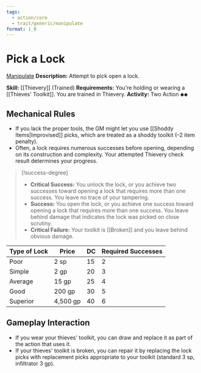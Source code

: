 ```yaml
---
tags:
  - action/core
  - trait/generic/manipulate
format: 1_0
---
```

# Pick a Lock [](#Actions "Two-Action")

[Manipulate](Manipulate.md "General Trait")
**Description:** Attempt to pick open a lock.

**Skill:** [[Thievery]] (Trained)
**Requirements:** You're holding or wearing a [[Thieves' Toolkit]]. You are trained in Thievery.
**Activity:** Two Action ⬥⬥

## Mechanical Rules

- If you lack the proper tools, the GM might let you use [[Shoddy Items|Improvised]] picks, which are treated as a shoddy toolkit (–2 item penalty).  
- Often, a lock requires numerous successes before opening, depending on its construction and complexity. Your attempted Thievery check result determines your progress.  

> [!success-degree]
>- **Critical Success:** You unlock the lock, or you achieve two successes toward opening a lock that requires more than one success. You leave no trace of your tampering.  
>- **Success:** You open the lock, or you achieve one success toward opening a lock that requires more than one success. You leave behind damage that indicates the lock was picked on close scrutiny.  
>- **Critical Failure:** Your toolkit is [[Broken]] and you leave behind obvious damage.

| **Type of Lock** | **Price** | **DC** | Required Successes |
| ---------------- | --------- | ------ | ------------------ |
| Poor             | 2 sp      | 15     | 2                  |
| Simple           | 2 gp      | 20     | 3                  |
| Average          | 15 gp     | 25     | 4                  |
| Good             | 200 gp    | 30     | 5                  |
| Superior         | 4,500 gp  | 40     | 6                  |

## Gameplay Interaction

 - If you wear your thieves' toolkit, you can draw and replace it as part of the action that uses it.
 - If your thieves' toolkit is broken, you can repair it by replacing the lock picks with replacement picks appropriate to your toolkit (standard 3 sp,  infiltrator 3 gp). 